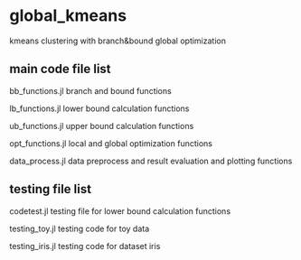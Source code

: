 # global_kmeans
 kmeans clustering with branch&bound global optimization

## main code file list
bb_functions.jl branch and bound functions

lb_functions.jl lower bound calculation functions

ub_functions.jl upper bound calculation functions

opt_functions.jl local and global optimization functions

data_process.jl data preprocess and result evaluation and plotting functions

## testing file list
codetest.jl testing file for lower bound calculation functions

testing_toy.jl testing code for toy data 

testing_iris.jl testing code for dataset iris 

